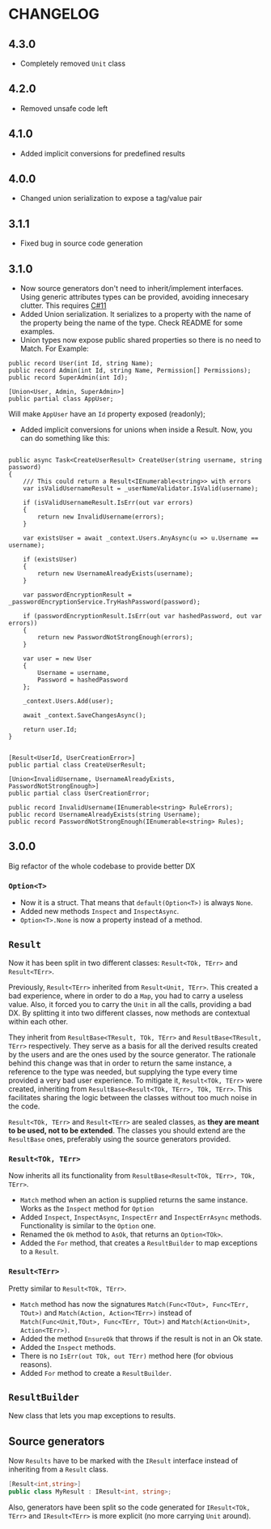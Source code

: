 # CHANGELOG

## 4.3.0
- Completely removed `Unit` class

## 4.2.0
- Removed unsafe code left

## 4.1.0
- Added implicit conversions for predefined results

## 4.0.0
- Changed union serialization to expose a tag/value pair

## 3.1.1
- Fixed bug in source code generation

## 3.1.0
- Now source generators don't need to inherit/implement interfaces. Using generic attributes types can be provided, avoiding innecesary clutter. This requires [C#11](https://learn.microsoft.com/en-us/dotnet/csharp/advanced-topics/reflection-and-attributes/generics-and-attributes)
- Added Union serialization. It serializes to a property with the name of the property being the name of the type. Check README for some examples.
- Union types now expose public shared properties so there is no need to Match. For Example:
```Csharp
public record User(int Id, string Name);
public record Admin(int Id, string Name, Permission[] Permissions);
public record SuperAdmin(int Id);

[Union<User, Admin, SuperAdmin>]
public partial class AppUser;
```
Will make `AppUser` have an `Id` property exposed (readonly);
- Added implicit conversions for unions when inside a Result. Now, you can do something like this:
```Csharp

public async Task<CreateUserResult> CreateUser(string username, string password)
{
	/// This could return a Result<IEnumerable<string>> with errors
	var isValidUsernameResult = _userNameValidator.IsValid(username);

	if (isValidUsernameResult.IsErr(out var errors)
	{
	    return new InvalidUsername(errors);
	}

	var existsUser = await _context.Users.AnyAsync(u => u.Username == username);

	if (existsUser)
	{
		return new UsernameAlreadyExists(username);
	}

	var passwordEncryptionResult = _passwordEncryptionService.TryHashPassword(password);

	if (passwordEncryptionResult.IsErr(out var hashedPassword, out var errors))
	{
		return new PasswordNotStrongEnough(errors);
	}

	var user = new User
	{
		Username = username,
		Password = hashedPassword
	};

	_context.Users.Add(user);

	await _context.SaveChangesAsync();

	return user.Id;
}


[Result<UserId, UserCreationError>]
public partial class CreateUserResult;

[Union<InvalidUsername, UsernameAlreadyExists, PasswordNotStrongEnough>]
public partial class UserCreationError;

public record InvalidUsername(IEnumerable<string> RuleErrors);
public record UsernameAlreadyExists(string Username);
public record PasswordNotStrongEnough(IEnumerable<string> Rules);
```

## 3.0.0
Big refactor of the whole codebase to provide better DX
### `Option<T>`
- Now it is a struct. That means that `default(Option<T>)` is always `None`.
- Added new methods `Inspect` and `InspectAsync`.
- `Option<T>.None` is now a property instead of a method.

## `Result`
Now it has been split in two different classes: `Result<TOk, TErr>` and `Result<TErr>`. 

Previously, `Result<TErr>` inherited from `Result<Unit, TErr>`. This created a bad experience, where in order to do a `Map`, you had to carry a useless value. Also, it forced you to carry the `Unit` in all the calls, providing a bad DX. By splitting it into two different classes, now methods are contextual within each other.

They inherit from `ResultBase<TResult, TOk, TErr>` and `ResultBase<TResult, TErr>` respectively. They serve as a basis for all the derived results created by the users and are the ones used by the source generator. The rationale behind this change was that in order to return the same instance, a reference to the type was needed, but supplying the type every time provided a very bad user experience. To mitigate it, `Result<TOk, TErr>` were created, inheriting from `ResultBase<Result<TOk, TErr>, TOk, TErr>`. This facilitates sharing the logic between the classes without too much noise in the code.

`Result<TOk, TErr>` and `Result<TErr>` are sealed classes, as **they are meant to be used, not to be extended**. The classes you should extend are the `ResultBase` ones, preferably using the source generators provided.

### `Result<TOk, TErr>`
Now inherits all its functionality from `ResultBase<Result<TOk, TErr>, TOk, TErr>`.

- `Match` method when an action is supplied returns the same instance. Works as the `Inspect` method for `Option`
- Added `Inspect`, `InspectAsync`, `InspectErr` and `InspectErrAsync` methods. Functionality is similar to the `Option` one.
- Renamed the `Ok` method to `AsOk`, that returns an `Option<TOk>`.
- Added the `For` method, that creates a `ResultBuilder` to map exceptions to a `Result`.

### `Result<TErr>`
Pretty similar to `Result<TOk, TErr>`.

- `Match` method has now the signatures `Match(Func<TOut>, Func<TErr, TOut>)` and `Match(Action, Action<TErr>)` instead of `Match(Func<Unit,TOut>, Func<TErr, TOut>)` and `Match(Action<Unit>, Action<TErr>)`.
- Added the method `EnsureOk` that throws if the result is not in an Ok state.
- Added the `Inspect` methods.
- There is no `IsErr(out TOk, out TErr)` method here (for obvious reasons).
- Added `For` method to create a `ResultBuilder`.

## `ResultBuilder`
New class that lets you map exceptions to results.

## Source generators
Now `Results` have to be marked with the `IResult` interface instead of inheriting from a `Result` class.
```csharp
[Result<int,string>]
public class MyResult : IResult<int, string>;
```
Also, generators have been split so the code generated for `IResult<TOk, TErr>` and `IResult<TErr>` is more explicit (no more carrying `Unit` around).